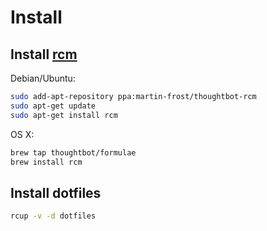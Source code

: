 # Install

## Install [rcm](https://github.com/thoughtbot/rcm)

Debian/Ubuntu:

```bash
sudo add-apt-repository ppa:martin-frost/thoughtbot-rcm
sudo apt-get update
sudo apt-get install rcm
```

OS X:
```bash
brew tap thoughtbot/formulae
brew install rcm
```

## Install dotfiles

```bash
rcup -v -d dotfiles
```

